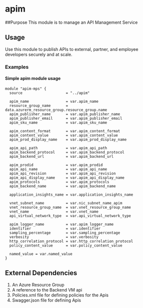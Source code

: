 # apim
##Purpose
This module is to manage an API Management Service
## Usage
Use this module to publish APIs to external, partner, and employee developers securely and at scale. 
### Examples

#### Simple apim module usage


```
module "apim-mps" {
  source                    = "../apim"

  apim_name                 = var.apim_name
  resource_group_name       = data.azurerm_resource_group.resource_group.name
  apim_publisher_name       = var.apim_publisher_name
  apim_publisher_email      = var.apim_publisher_email
  apim_sku_name             = var.apim_sku_name
  
  apim_content_format       = var.apim_content_format
  apim_content_value        = var.apim_content_value
  apim_prod_display_name    = var.apim_prod_display_name
  
  apim_api_path             = var.apim_api_path
  apim_backend_protocol     = var.apim_backend_protocol
  apim_backend_url          = var.apim_backend_url
  
  apim_prodid               = var.apim_prodid
  apim_api_name             = var.apim_api_name
  apim_api_revision         = var.apim_api_revision
  apim_api_display_name     = var.apim_api_display_name
  apim_protocols            = var.apim_protocols
  apim_backend_name         = var.apim_backend_name

  application_insights_name = var.application_insights_name

  vnet_subnet_name          = var.nic_subnet_name_apim
  vnet_resource_group_name  = var.vnet_resource_group_name
  vnet_name                 = var.vnet_name
  api_virtual_network_type  = var.api_virtual_network_type

  apim_logger_name          = var.apim_logger_name
  identifier                = var.identifier
  sampling_percentage       = var.sampling_percentage
  verbosity                 = var.verbosity
  http_correlation_protocol = var.http_correlation_protocol
  policy_content_value      = var.policy_content_value

  named_value = var.named_value
}
```

## External Dependencies
1. An Azure Resource Group
2. A reference to the Backend VM api
3. Policies.xml file for defining policies for the Apis
4. Swagger.json file for defining Apis